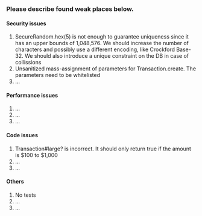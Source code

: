 ### Please describe found weak places below.

#### Security issues

1. SecureRandom.hex(5) is not enough to guarantee uniqueness since it has an upper bounds of 1,048,576. We should increase the number of characters and possibly use a different encoding, like Crockford Base-32. We should also introduce a unique constraint on the DB in case of collissions
2. Unsanitized mass-assignment of parameters for Transaction.create. The parameters need to be whitelisted
3. ...
#### Performance issues

1. ...
2. ...
3. ...
#### Code issues

1. Transaction#large? is incorrect. It should only return true if the amount is $100 to $1,000
2. ...
3. ...
#### Others

1. No tests
2. ...
3. ...
